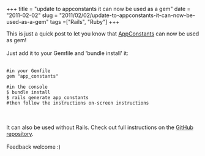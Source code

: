 +++ 
title = "update to appconstants it can now be used as a gem"
date = "2011-02-02"
slug = "2011/02/02/update-to-appconstants-it-can-now-be-used-as-a-gem"
tags =["Rails", "Ruby"]
+++

<p>
This is just a quick post to let you know that <a title="app_constants github repo" href="https://github.com/leonardoborges/app_constants" target="_blank">AppConstants</a> can now be used as gem!<br><br>Just add it to your Gemfile and 'bundle install' it:<br><br>

```
#in your Gemfile
gem "app_constants"

#in the console
$ bundle install
$ rails generate app_constants
#then follow the instructions on-screen instructions
```

<br><br>It can also be used without Rails. Check out full instructions on the <a title="app_constants github repo" href="https://github.com/leonardoborges/app_constants" target="_blank">GitHub repository</a>.<br><br>Feedback welcome :)
</p>

